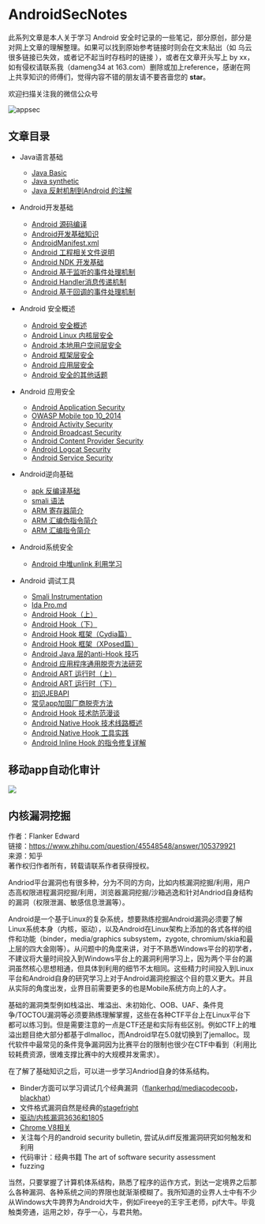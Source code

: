 # AndroidSecNotes
此系列文章是本人关于学习 Android 安全时记录的一些笔记，部分原创，部分是对网上文章的理解整理。如果可以找到原始参考链接时则会在文末贴出（如 乌云很多链接已失效，或者记不起当时存档时的链接 ），或者在文章开头写上 by xx，如有侵权请联系我（dameng34 at 163.com）删除或加上reference，感谢在网上共享知识的师傅们，觉得内容不错的朋友请不要吝啬您的 **star**。  

欢迎扫描关注我的微信公众号

![appsec](https://raw.githubusercontent.com/JnuSimba/MiscSecNotes/master/pictures/appsec.jpg)

## 文章目录
* Java语言基础
	- [Java Basic](./Java语言基础/Java%20Basic.md)
	- [Java synthetic](./Java语言基础/Java%20synthetic.md)
	- [Java 反射机制到Android 的注解](./Java语言基础/Java%20反射机制到Android%20的注解.md)
	
* Android开发基础
	- [Android 源码编译](./Android开发基础/Android%20源码编译.md)
	- [Android开发基础知识](./Android开发基础/Android开发基础知识.md)
	- [AndroidManifest.xml](./Android开发基础/AndroidManifest.xml.md)
	- [Android 工程相关文件说明](./Android开发基础/Android%20工程相关文件说明.md)
	- [Android NDK 开发基础](./Android开发基础/Android%20NDK%20开发基础.md)
	- [Android 基于监听的事件处理机制](./Android开发基础/Android%20基于监听的事件处理机制.md)
	- [Android Handler消息传递机制](./Android开发基础/Android%20Handler消息传递机制.md)
	- [Android 基于回调的事件处理机制](./Android开发基础/Android%20基于回调的事件处理机制.md)

* Android 安全概述
	- [Android 安全概述](./Android安全概述/Android%20安全概述.md)
	- [Android Linux 内核层安全](./Android安全概述/Android%20Linux%20内核层安全.md)
	- [Android 本地用户空间层安全](./Android安全概述/Android%20本地用户空间层安全.md)
	- [Android 框架层安全](./Android安全概述/Android%20框架层安全.md)
	- [Android 应用层安全](./Android安全概述/Android%20应用层安全.md)
	- [Android 安全的其他话题](./Android安全概述/Android%20安全的其他话题.md)

* Android 应用安全
	- [Android Application Security](./Android应用安全/Android%20Application%20Security.md)
	- [OWASP Mobile top 10_2014](./Android应用安全/OWASP%20Mobile%20top%2010_2014.md)
	- [Android Activity Security](./Android应用安全/Android%20Activity%20Security.md)
	- [Android Broadcast Security](./Android应用安全/Android%20Broadcast%20Security.md)
	- [Android Content Provider Security](./Android应用安全/Android%20Content%20Provider%20Security.md)
	- [Android Logcat Security](./Android应用安全/Android%20Logcat%20Security.md)
	- [Android Service Security](./Android应用安全/Android%20Service%20Security.md)
* Android逆向基础
	- [apk 反编译基础](./Android逆向基础/apk%20反编译基础.md)
	- [smali 语法](./Android逆向基础/smali%20语法.md)
	- [ARM 寄存器简介](./Android逆向基础/ARM%20寄存器简介.md)
	- [ARM 汇编伪指令简介](./Android逆向基础/ARM%20汇编伪指令简介.md)
	- [ARM 汇编指令简介](./Android逆向基础/ARM%20汇编指令简介.md)
	
* Android系统安全
	- [Android 中堆unlink 利用学习](./Android系统安全/Android%20中堆unlink%20利用学习.md)
	
* Android 调试工具
	- [Smali Instrumentation](./Android%20调试工具/Smali%20Instrumentation.md)
	- [Ida Pro.md](./Android%20调试工具/Ida%20Pro.md)
	- [Android Hook（上）](./Android%20调试工具/Android%20Hook（上）.md)
	- [Android Hook（下）](./Android%20调试工具/Android%20Hook（下）.md)
	- [Android Hook 框架（Cydia篇）](./Android%20调试工具/Android%20Hook%20框架（Cydia篇）.md)
	- [Android Hook 框架（XPosed篇）](./Android%20调试工具/Android%20Hook%20框架（XPosed篇）.md)
	- [Android Java 层的anti-Hook 技巧](./Android%20调试工具/Android%20Java%20层的anti-Hook%20技巧.md)
	- [Android 应用程序通用脱壳方法研究](./Android%20调试工具/Android%20应用程序通用脱壳方法研究.md)
	- [Android ART 运行时（上）](./Android%20调试工具/Android%20ART%20运行时（上）.md)
	- [Android ART 运行时（下）](./Android%20调试工具/Android%20ART%20运行时（下）.md)
	- [初识JEBAPI](./Android%20调试工具/初识JEBAPI.md)
	- [常见app加固厂商脱壳方法](./Android%20调试工具/常见app加固厂商脱壳方法.md)  
	- [Android Hook 技术防范漫谈](./Android%20调试工具/Android%20Hook%20技术防范漫谈.md)   
	- [Android Native Hook 技术线路概述](./Android%20调试工具/Android%20Native%20Hook%20技术线路概述.md)
	- [Android Native Hook 工具实践](./Android%20调试工具/Android%20Native%20Hook%20工具实践.md)   
	- [Android Inline Hook 的指令修复详解](./Android%20调试工具/Android%20Inline%20Hook%20的指令修复详解.md)   
	

## 移动app自动化审计
![](./pictures/appaudi.png)  

## 内核漏洞挖掘
作者：Flanker Edward  
链接：https://www.zhihu.com/question/45548548/answer/105379921  
来源：知乎  
著作权归作者所有，转载请联系作者获得授权。    

Andriod平台漏洞也有很多种，分为不同的方向，比如内核漏洞挖掘/利用，用户态高权限进程漏洞挖掘/利用，浏览器漏洞挖掘/沙箱逃逸和针对Andriod自身结构的漏洞（权限泄漏、敏感信息泄漏等）。  

Android是一个基于Linux的复杂系统，想要熟练挖掘Android漏洞必须要了解Linux系统本身（内核，驱动），以及Android在Linux架构上添加的各式各样的组件和功能（binder，media/graphics subsystem，zygote, chromium/skia和最上层的四大金刚等）。从问题中的角度来讲，对于不熟悉Windows平台的初学者，不建议将大量时间投入到Windows平台上的漏洞利用学习上，因为两个平台的漏洞虽然核心思想相通，但具体到利用的细节不太相同。这些精力时间投入到Linux平台和Android自身的研究学习上对于Android漏洞挖掘这个目的意义更大。并且从实际的角度出发，业界目前需要更多的也是Mobile系统方向上的人才。    

基础的漏洞类型例如栈溢出、堆溢出、未初始化、OOB、UAF、条件竞争/TOCTOU漏洞等必须要熟练理解掌握，这些在各种CTF平台上在Linux平台下都可以练习到。但是需要注意的一点是CTF还是和实际有些区别。例如CTF上的堆溢出题目绝大部分都基于dlmalloc，而Android早在5.0就切换到了jemalloc。现代软件中最常见的条件竞争漏洞因为比赛平台的限制也很少在CTF中看到（利用比较耗费资源，很难支撑比赛中的大规模并发需求）。   

在了解了基础知识之后，可以进一步学习Andriod自身的体系结构。    
* Binder方面可以学习调试几个经典漏洞（[flankerhqd/mediacodecoob](https://github.com/flankerhqd/mediacodecoob)， [blackhat](https://www.blackhat.com/asia-16/briefings.html#hey-your-parcel-looks-bad-fuzzing-and-exploiting-parcel-ization-vulnerabilities-in-android)）
* 文件格式漏洞自然是经典的[stagefright](https://www.exploit-db.com/docs/39527.pdf) 
* [驱动/内核漏洞3636和1805](https://www.blackhat.com/docs/us-15/materials/us-15-Xu-Ah-Universal-Android-Rooting-Is-Back.pdf)
* [Chrome V8相关](https://github.com/4B5F5F4B/Exploits)  
* 关注每个月的android security bulletin, 尝试从diff反推漏洞研究如何触发和利用  
* 代码审计：经典书籍 The art of software security assessment  
* fuzzing  

当然，只要掌握了计算机体系结构，熟悉了程序的运作方式，到达一定境界之后那么各种漏洞、各种系统之间的界限也就渐渐模糊了。我所知道的业界人士中有不少从Windows大牛跨界为Android大牛，例如Fireeye的王宇王老师，pjf大牛。毕竟触类旁通，运用之妙，存乎一心，与君共勉。	  
	
